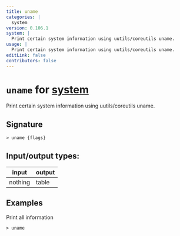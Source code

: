 ```yaml
---
title: uname
categories: |
  system
version: 0.106.1
system: |
  Print certain system information using uutils/coreutils uname.
usage: |
  Print certain system information using uutils/coreutils uname.
editLink: false
contributors: false
---
```

<!-- This file is automatically generated. Please edit the command in https://github.com/nushell/nushell instead. -->

# `uname` for [system](/commands/categories/system.md)

<div class='command-title'>Print certain system information using uutils&#x2f;coreutils uname.</div>

## Signature

```> uname {flags} ```


## Input/output types:

| input   | output |
| ------- | ------ |
| nothing | table  |
## Examples

Print all information
```nu
> uname

```
